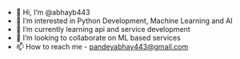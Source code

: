 - 👋 Hi, I’m @abhayb443
- 👀 I’m interested in Python Development, Machine Learning and AI
- 🌱 I’m currently learning api and service development
- 💞️ I’m looking to collaborate on ML based services
- 📫 How to reach me - pandeyabhay443@gmail.com

<!---
abhayb443/abhayb443 is a ✨ special ✨ repository because its `README.md` (this file) appears on your GitHub profile.
You can click the Preview link to take a look at your changes.
--->
